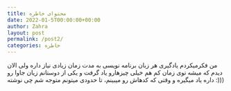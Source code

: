 ```yaml
---
title: محتوای خاطره
date: 2022-01-5T00:00:00+00:00
author: Zahra
layout: post
permalink: /post2/
categories: خاطره
---
```


من فکرمیکردم یادگیری هر زبان برنامه نویسی به مدت زمان زیادی نیاز داره
ولی الان دیدم که میشه توی زمان کم هم خیلی چیزهارو یاد گرفت
و یکی از دوستانم زیان جاوا رو داره یاد میگیره
و وقتی که کدهاش رو میبینم، تا حدودی میتونم متوجه شم چی نوشته :)))